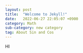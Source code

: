 ```yaml
---
layout: post
title:  "Welcome to Jekyll!"
date:   2022-06-27 22:05:07 +0900
category: Math
sub-category: new category
tag: About Sin and Cos
---
```


HI
